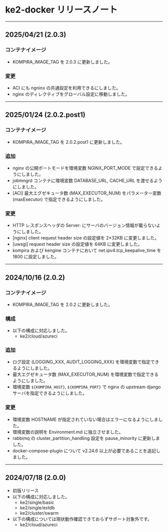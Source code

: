 # ke2-docker リリースノート

---
## 2025/04/21 (2.0.3)
### コンテナイメージ
- KOMPIRA_IMAGE_TAG を 2.0.3 に更新しました。

### 変更
- ACI にも ngninx の共通設定を利用できるにしました。
- nginx のディレクティブをグローバル設定に移動しました。

---
## 2025/01/24 (2.0.2.post1)
### コンテナイメージ
- KOMPIRA_IMAGE_TAG を 2.0.2.post1 に更新しました。

### 追加
- nginx の公開ポートモードを環境変数 NGINX_PORT_MODE で設定できるようにしました。
- jobmngrd コンテナに環境変数 DATABASE_URL, CACHE_URL を渡せるようにしました。
- [ACI] 最大エグゼキュータ数 (MAX_EXECUTOR_NUM) をパラメーター変数 (maxExecutor) で指定できるようにしました。

### 変更
- HTTP レスポンスヘッダの Server: にサーバのバージョン情報が載らないようにしました。
- [nginx] client request header size の設定値を 2*32KB に変更しました。
- [uwsgi] request header size の設定値を 64KB に変更しました。
- kompira および kengine コンテナにおいて net.ipv4.tcp_keepalive_time を 1800 に設定しました。

---
## 2024/10/16 (2.0.2)
### コンテナイメージ
- KOMPIRA_IMAGE_TAG を 2.0.2 に更新しました。

### 構成
- 以下の構成に対応しました。
    - ke2/cloud/azureci

### 追加
- ログ設定 (LOGGING_XXX, AUDIT_LOGGING_XXX) を環境変数で指定できるようにしました。
- 最大エグゼキュータ数 (MAX_EXECUTOR_NUM) を環境変数で指定できるようにしました。
- 環境変数 `${KOMPIRA_HOST}`, `${KOMPIRA_PORT}` で nginx の upstream django サーバを指定できるようにしました。

### 変更
- 環境変数 HOSTNAME が指定されていない場合はエラーになるようにしました。
- 環境変数の説明を Environment.md に独立させました。
- rabbimq の cluster_partition_handling 設定を pause_minority に更新しました。
- docker-compose-plugin について v2.24.6 以上が必要であることを追記しました。

---
## 2024/07/18 (2.0.0)
- 初版リリース
- 以下の構成に対応しました。
    - ke2/single/basic
    - ke2/single/extdb
    - ke2/cluster/swarm
- 以下の構成については現状動作確認できておらずサポート対象外です。
    - ke2/cloud/azureci
